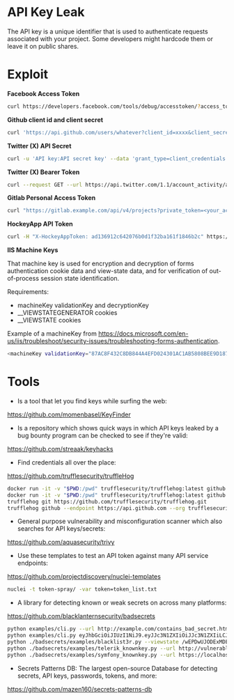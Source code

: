 # API Key Leak
The API key is a unique identifier that is used to authenticate requests associated with your project. Some developers might hardcode them or leave it on public shares.

# Exploit

**Facebook Access Token**
```bash
curl https://developers.facebook.com/tools/debug/accesstoken/?access_token=ACCESS_TOKEN_HERE&version=v3.2

```
**Github client id and client secret**
```bash
curl 'https://api.github.com/users/whatever?client_id=xxxx&client_secret=yyyy'

```
**Twitter (X) API Secret**
```bash
curl -u 'API key:API secret key' --data 'grant_type=client_credentials' 'https://api.twitter.com/oauth2/token'

```
**Twitter (X) Bearer Token**
```bash
curl --request GET --url https://api.twitter.com/1.1/account_activity/all/subscriptions/count.json --header 'authorization: Bearer TOKEN'

```

**Gitlab Personal Access Token**
```bash
curl "https://gitlab.example.com/api/v4/projects?private_token=<your_access_token>"

```
**HockeyApp API Token**
```bash
curl -H "X-HockeyAppToken: ad136912c642076b0d1f32ba161f1846b2c" https://rink.hockeyapp.net/api/2/apps/2021bdf2671ab09174c1de5ad147ea2ba4

```
**IIS Machine Keys**

That machine key is used for encryption and decryption of forms authentication cookie data and view-state data, and for verification of out-of-process session state identification.

Requirements:
* machineKey validationKey and decryptionKey
* __VIEWSTATEGENERATOR cookies
* __VIEWSTATE cookies

Example of a machineKey from https://docs.microsoft.com/en-us/iis/troubleshoot/security-issues/troubleshooting-forms-authentication.
```bash
<machineKey validationKey="87AC8F432C8DB844A4EFD024301AC1AB5808BEE9D1870689B63794D33EE3B55CDB315BB480721A107187561F388C6BEF5B623BF31E2E725FC3F3F71A32BA5DFC" decryptionKey="E001A307CCC8B1ADEA2C55B1246CDCFE8579576997FF92E7" validation="SHA1" />

```

# Tools
* Is a tool that let you find keys while surfing the web:

https://github.com/momenbasel/KeyFinder

* Is a repository which shows quick ways in which API keys leaked by a bug bounty program can be checked to see if they're valid:

https://github.com/streaak/keyhacks

* Find credentials all over the place:

https://github.com/trufflesecurity/truffleHog
```bash
docker run -it -v "$PWD:/pwd" trufflesecurity/trufflehog:latest github --repo https://github.com/trufflesecurity/test_keys
docker run -it -v "$PWD:/pwd" trufflesecurity/trufflehog:latest github --org=trufflesecurity
trufflehog git https://github.com/trufflesecurity/trufflehog.git
trufflehog github --endpoint https://api.github.com --org trufflesecurity --token GITHUB_TOKEN --debug --concurrency 2

```
* General purpose vulnerability and misconfiguration scanner which also searches for API keys/secrets:

https://github.com/aquasecurity/trivy

* Use these templates to test an API token against many API service endpoints:

https://github.com/projectdiscovery/nuclei-templates
```bash
nuclei -t token-spray/ -var token=token_list.txt

```

* A library for detecting known or weak secrets on across many platforms:

https://github.com/blacklanternsecurity/badsecrets
```bash
python examples/cli.py --url http://example.com/contains_bad_secret.html
python examples/cli.py eyJhbGciOiJIUzI1NiJ9.eyJJc3N1ZXIiOiJJc3N1ZXIiLCJVc2VybmFtZSI6IkJhZFNlY3JldHMiLCJleHAiOjE1OTMxMzM0ODMsImlhdCI6MTQ2NjkwMzA4M30.ovqRikAo_0kKJ0GVrAwQlezymxrLGjcEiW_s3UJMMCo
python ./badsecrets/examples/blacklist3r.py --viewstate /wEPDwUJODExMDE5NzY5ZGQMKS6jehX5HkJgXxrPh09vumNTKQ== --generator EDD8C9AE
python ./badsecrets/examples/telerik_knownkey.py --url http://vulnerablesite/Telerik.Web.UI.DialogHandler.aspx
python ./badsecrets/examples/symfony_knownkey.py --url https://localhost/

```

* Secrets Patterns DB: The largest open-source Database for detecting secrets, API keys, passwords, tokens, and more:

https://github.com/mazen160/secrets-patterns-db





























